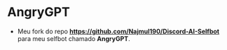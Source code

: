 # AngryGPT

- Meu fork do repo **https://github.com/Najmul190/Discord-AI-Selfbot** para meu selfbot chamado **AngryGPT**.
